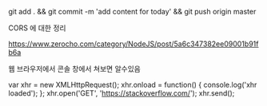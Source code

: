 git add . && git commit -m 'add content for today' && git push origin master

CORS 에 대한 정리 


https://www.zerocho.com/category/NodeJS/post/5a6c347382ee09001b91fb6a



웹 브라우저에서 콘솔 창에서 쳐보면 알수있음 

var xhr = new XMLHttpRequest();
xhr.onload = function() {
   console.log('xhr loaded');
};
xhr.open('GET', 'https://stackoverflow.com/');
xhr.send();